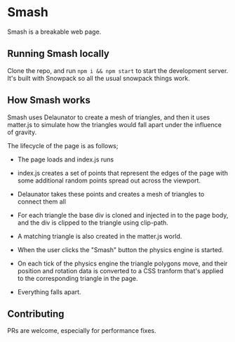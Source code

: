 # Smash

Smash is a breakable web page.

## Running Smash locally

Clone the repo, and run `npm i && npm start` to start the development server. It's built with Snowpack so all the usual snowpack things work.

## How Smash works

Smash uses Delaunator to create a mesh of triangles, and then it uses matter.js to simulate how the triangles would fall apart under the influence of gravity.

The lifecycle of the page is as follows;

* The page loads and index.js runs

* index.js creates a set of points that represent the edges of the page with some additional random points spread out across the viewport.

* Delaunator takes these points and creates a mesh of triangles to connect them all

* For each triangle the base div is cloned and injected in to the page body, and the div is clipped to the triangle using clip-path.

* A matching triangle is also created in the matter.js world.

* When the user clicks the "Smash" button the physics engine is started.

* On each tick of the physics engine the triangle polygons move, and their position and rotation data is converted to a CSS tranform that's applied to the corresponding triangle in the page.

* Everything falls apart.

## Contributing

PRs are welcome, especially for performance fixes.